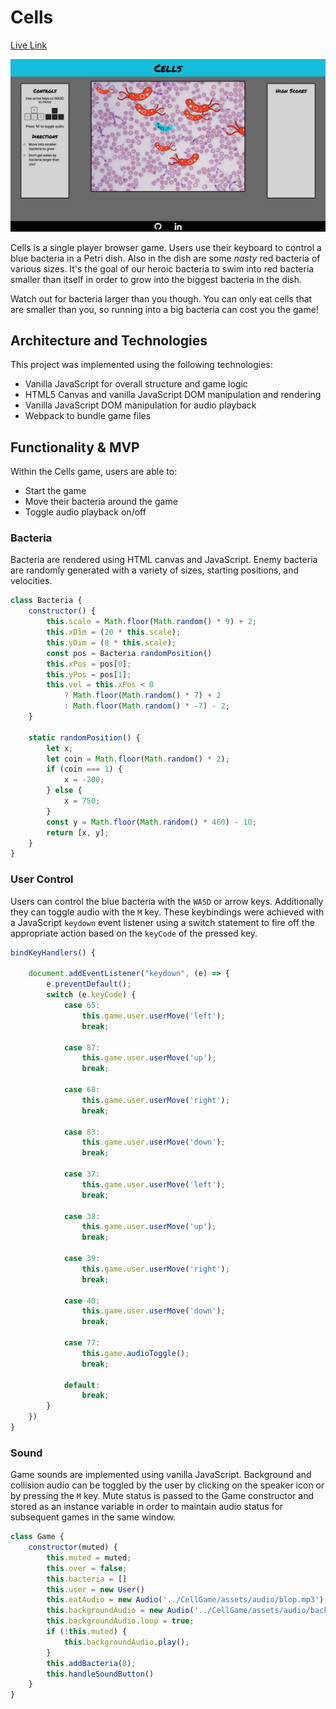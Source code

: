 # Cells
[Live Link](https://baustgen.github.io/CellGame/)

![screenshot of live game](./assets/images/SampleShot.png)

Cells is a single player browser game. Users use their keyboard to control a blue bacteria in a Petri dish. Also in the dish are some *nasty* red bacteria of various sizes. It's the goal of our heroic bacteria to swim into red bacteria smaller than itself in order to grow into the biggest bacteria in the dish.

Watch out for bacteria larger than you though. You can only eat cells that are smaller than you, so running into a big bacteria can cost you the game!

## Architecture and Technologies

This project was implemented using the following technologies:

- Vanilla JavaScript for overall structure and game logic
- HTML5 Canvas and vanilla JavaScript DOM manipulation and rendering
- Vanilla JavaScript DOM manipulation for audio playback
- Webpack to bundle game files

## Functionality & MVP

Within the Cells game, users are able to:

- Start the game
- Move their bacteria around the game
- Toggle audio playback on/off

### Bacteria

Bacteria are rendered using HTML canvas and JavaScript. Enemy bacteria are randomly generated with a variety of sizes, starting positions, and velocities. 

```javascript
class Bacteria {
    constructor() {
        this.scale = Math.floor(Math.random() * 9) + 2;
        this.xDim = (20 * this.scale);
        this.yDim = (8 * this.scale);
        const pos = Bacteria.randomPosition()
        this.xPos = pos[0];
        this.yPos = pos[1];
        this.vel = this.xPos < 0 
            ? Math.floor(Math.random() * 7) + 2 
            : Math.floor(Math.random() * -7) - 2;
    }

    static randomPosition() {
        let x;
        let coin = Math.floor(Math.random() * 2);
        if (coin === 1) {
            x = -200;
        } else {
            x = 750;
        }
        const y = Math.floor(Math.random() * 460) - 10;
        return [x, y];
    }
}
```

### User Control

Users can control the blue bacteria with the `WASD` or arrow keys. Additionally they can toggle audio with the `M` key. These keybindings were achieved with a JavaScript `keydown` event listener using a switch statement to fire off the appropriate action based on the `keyCode` of the pressed key.

```javascript
bindKeyHandlers() {

    document.addEventListener("keydown", (e) => {
        e.preventDefault();
        switch (e.keyCode) {
            case 65:
                this.game.user.userMove('left');
                break;
        
            case 87:
                this.game.user.userMove('up');
                break;
        
            case 68:
                this.game.user.userMove('right');
                break;
        
            case 83:
                this.game.user.userMove('down');
                break;
        
            case 37:
                this.game.user.userMove('left');
                break;
        
            case 38:
                this.game.user.userMove('up');
                break;
        
            case 39:
                this.game.user.userMove('right');
                break;
        
            case 40:
                this.game.user.userMove('down');
                break;
        
            case 77:
                this.game.audioToggle();
                break;
        
            default:
                break;
        }
    })
}
```


### Sound

Game sounds are implemented using vanilla JavaScript. Background and collision audio can be toggled by the user by clicking on the speaker icon or by pressing the `M` key. Mute status is passed to the Game constructor and stored as an instance variable in order to maintain audio status for subsequent games in the same window.

```javascript
class Game {
    constructor(muted) {
        this.muted = muted;
        this.over = false;
        this.bacteria = []
        this.user = new User()
        this.eatAudio = new Audio('../CellGame/assets/audio/blop.mp3');
        this.backgroundAudio = new Audio('../CellGame/assets/audio/background.mp3');
        this.backgroundAudio.loop = true;
        if (!this.muted) {
            this.backgroundAudio.play();
        }
        this.addBacteria(8);
        this.handleSoundButton()
    }
}
```
